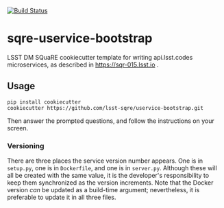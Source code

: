 [![Build Status](https://travis-ci.org/lsst-sqre/uservice-bootstrap.svg?branch=master)](https://travis-ci.org/lsst-sqre/uservice-bootstrap)

# sqre-uservice-bootstrap

LSST DM SQuaRE cookiecutter template for writing api.lsst.codes
microservices, as described in https://sqr-015.lsst.io .

## Usage

    pip install cookiecutter
    cookiecutter https://github.com/lsst-sqre/uservice-bootstrap.git
	
Then answer the prompted questions, and follow the instructions on your
screen.

### Versioning

There are three places the service version number appears.  One is in
`setup.py`, one is in `Dockerfile`, and one is in `server.py`.  Although
these will all be created with the same value, it is the developer's
responsibility to keep them synchronized as the version increments.
Note that the Docker version *can* be updated as a build-time
argument; nevertheless, it is preferable to update it in all three
files. 
